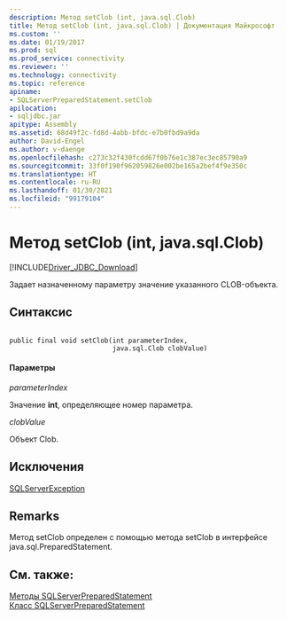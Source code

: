 ```yaml
---
description: Метод setClob (int, java.sql.Clob)
title: Метод setClob (int, java.sql.Clob) | Документация Майкрософт
ms.custom: ''
ms.date: 01/19/2017
ms.prod: sql
ms.prod_service: connectivity
ms.reviewer: ''
ms.technology: connectivity
ms.topic: reference
apiname:
- SQLServerPreparedStatement.setClob
apilocation:
- sqljdbc.jar
apitype: Assembly
ms.assetid: 68d49f2c-fd8d-4abb-bfdc-e7b0fbd9a9da
author: David-Engel
ms.author: v-daenge
ms.openlocfilehash: c273c32f430fcdd67f0b76e1c387ec3ec85790a9
ms.sourcegitcommit: 33f0f190f962059826e002be165a2bef4f9e350c
ms.translationtype: HT
ms.contentlocale: ru-RU
ms.lasthandoff: 01/30/2021
ms.locfileid: "99179104"
---
```

# <a name="setclob-method-int-javasqlclob"></a>Метод setClob (int, java.sql.Clob)
[!INCLUDE[Driver_JDBC_Download](../../../includes/driver_jdbc_download.md)]

  Задает назначенному параметру значение указанного CLOB-объекта.  
  
## <a name="syntax"></a>Синтаксис  
  
```  
  
public final void setClob(int parameterIndex,  
                          java.sql.Clob clobValue)  
```  
  
#### <a name="parameters"></a>Параметры  
 *parameterIndex*  
  
 Значение **int**, определяющее номер параметра.  
  
 *clobValue*  
  
 Объект Clob.  
  
## <a name="exceptions"></a>Исключения  
 [SQLServerException](../../../connect/jdbc/reference/sqlserverexception-class.md)  
  
## <a name="remarks"></a>Remarks  
 Метод setClob определен с помощью метода setClob в интерфейсе java.sql.PreparedStatement.  
  
## <a name="see-also"></a>См. также:  
 [Методы SQLServerPreparedStatement](../../../connect/jdbc/reference/sqlserverpreparedstatement-methods.md)   
 [Класс SQLServerPreparedStatement](../../../connect/jdbc/reference/sqlserverpreparedstatement-class.md)  
  
  
